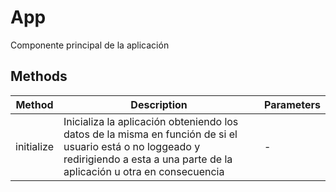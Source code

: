 # App

Componente principal de la aplicación

## Methods

<!-- @vuese:App:methods:start -->
|Method|Description|Parameters|
|---|---|---|
|initialize|Inicializa la aplicación obteniendo los datos de la misma en función de si el usuario está o no loggeado y redirigiendo a esta a una parte de la aplicación u otra en consecuencia|-|

<!-- @vuese:App:methods:end -->


